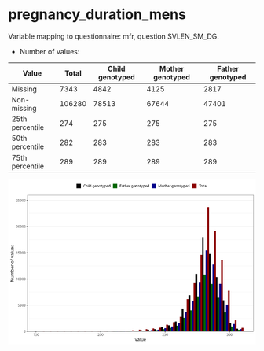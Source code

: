 # pregnancy_duration_mens
Variable mapping to questionnaire: mfr, question SVLEN_SM_DG.
- Number of values:

| Value | Total | Child genotyped | Mother genotyped | Father genotyped |
| ----- | ----- | --------------- | ---------------- | ---------------- |
| Missing | 7343 | 4842 | 4125 | 2817 |
| Non-missing | 106280 | 78513 | 67644 | 47401 |
| 25th percentile | 274 | 275 | 275 | 275 |
| 50th percentile | 282 | 283 | 283 | 283 |
| 75th percentile | 289 | 289 | 289 | 289 |



![](pregnancy_duration_mens_n.png)



